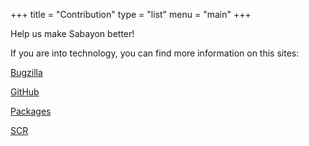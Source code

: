 +++
title = "Contribution"
type = "list"
menu = "main"
+++

Help us make Sabayon better!

If you are into technology, you can find more information on this sites:

[Bugzilla](https://bugs.sabayon.org/)

[GitHub](https://github.com/Sabayon/)

[Packages](https://packages.sabayon.org/)

[SCR](https://sabayon.github.io/community-website/)
